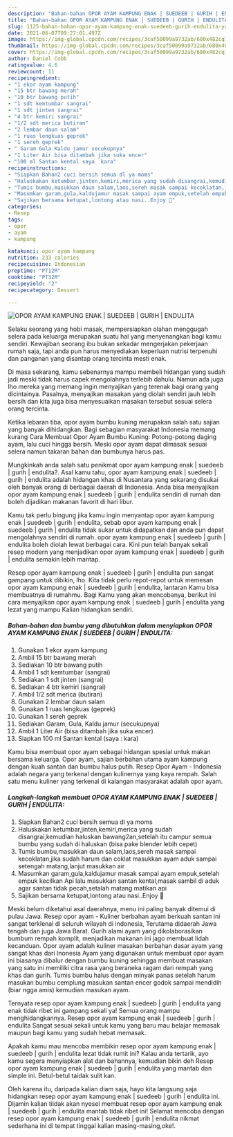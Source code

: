 ```yaml
---
description: "Bahan-bahan OPOR AYAM KAMPUNG ENAK | SUEDEEB | GURIH | ENDULITA yang enak dan Mudah Dibuat"
title: "Bahan-bahan OPOR AYAM KAMPUNG ENAK | SUEDEEB | GURIH | ENDULITA yang enak dan Mudah Dibuat"
slug: 1125-bahan-bahan-opor-ayam-kampung-enak-suedeeb-gurih-endulita-yang-enak-dan-mudah-dibuat
date: 2021-06-07T09:27:01.497Z
image: https://img-global.cpcdn.com/recipes/3caf50099a9732ab/680x482cq70/opor-ayam-kampung-enak-suedeeb-gurih-endulita-foto-resep-utama.jpg
thumbnail: https://img-global.cpcdn.com/recipes/3caf50099a9732ab/680x482cq70/opor-ayam-kampung-enak-suedeeb-gurih-endulita-foto-resep-utama.jpg
cover: https://img-global.cpcdn.com/recipes/3caf50099a9732ab/680x482cq70/opor-ayam-kampung-enak-suedeeb-gurih-endulita-foto-resep-utama.jpg
author: Daniel Cobb
ratingvalue: 4.6
reviewcount: 11
recipeingredient:
- "1 ekor ayam kampung"
- "15 btr bawang merah"
- "10 btr bawang putih"
- "1 sdt kemtumbar sangrai"
- "1 sdt jinten sangrai"
- "4 btr kemiri sangrai"
- "1/2 sdt merica butiran"
- "2 lembar daun salam"
- "1 ruas lengkuas geprek"
- "1 sereh geprek"
- " Garam Gula Kaldu jamur secukupnya"
- "1 Liter Air bisa ditambah jika suka encer"
- "100 ml Santan kental saya  kara"
recipeinstructions:
- "Siapkan Bahan2 cuci bersih semua dl ya moms"
- "Haluskakan ketumbar,jinten,kemiri,merica yang sudah disangrai,kemudian haluskan bawang2an,setelah itu campur semua bumbu yang sudah di haluskan (bisa pake blender lebih cepet)"
- "Tumis bumbu,masukkan daun salam,laos,sereh masak sampai kecoklatan,jika sudah harum dan coklat masukkan ayam aduk sampai setengah matang,lanjut masukkan air"
- "Masumkan garam,gula,kaldujamur masak sampai ayam empuk,setelah empuk kecilkan Api lalu masukkan santan kental,masak sambil di aduk agar santan tidak pecah,setalah matang matikan api"
- "Sajikan bersama ketupat,lontong atau nasi..Enjoy 🥰"
categories:
- Resep
tags:
- opor
- ayam
- kampung

katakunci: opor ayam kampung 
nutrition: 233 calories
recipecuisine: Indonesian
preptime: "PT12M"
cooktime: "PT32M"
recipeyield: "2"
recipecategory: Dessert

---
```



![OPOR AYAM KAMPUNG ENAK | SUEDEEB | GURIH | ENDULITA](https://img-global.cpcdn.com/recipes/3caf50099a9732ab/680x482cq70/opor-ayam-kampung-enak-suedeeb-gurih-endulita-foto-resep-utama.jpg)

Selaku seorang yang hobi masak, mempersiapkan olahan menggugah selera pada keluarga merupakan suatu hal yang menyenangkan bagi kamu sendiri. Kewajiban seorang ibu bukan sekadar mengerjakan pekerjaan rumah saja, tapi anda pun harus menyediakan keperluan nutrisi terpenuhi dan panganan yang disantap orang tercinta mesti enak.

Di masa  sekarang, kamu sebenarnya mampu membeli hidangan yang sudah jadi meski tidak harus capek mengolahnya terlebih dahulu. Namun ada juga lho mereka yang memang ingin menyajikan yang terenak bagi orang yang dicintainya. Pasalnya, menyajikan masakan yang diolah sendiri jauh lebih bersih dan kita juga bisa menyesuaikan masakan tersebut sesuai selera orang tercinta. 

Ketika lebaran tiba, opor ayam bumbu kuning merupakan salah satu sajian yang banyak dihidangkan. Bagi sebagian masyarakat Indonesia memang kurang Cara Membuat Opor Ayam Bumbu Kuning: Potong-potong daging ayam, lalu cuci hingga bersih. Meski opor ayam dapat dimasak sesuai selera namun takaran bahan dan bumbunya harus pas.

Mungkinkah anda salah satu penikmat opor ayam kampung enak | suedeeb | gurih | endulita?. Asal kamu tahu, opor ayam kampung enak | suedeeb | gurih | endulita adalah hidangan khas di Nusantara yang sekarang disukai oleh banyak orang di berbagai daerah di Indonesia. Anda bisa menyajikan opor ayam kampung enak | suedeeb | gurih | endulita sendiri di rumah dan boleh dijadikan makanan favorit di hari libur.

Kamu tak perlu bingung jika kamu ingin menyantap opor ayam kampung enak | suedeeb | gurih | endulita, sebab opor ayam kampung enak | suedeeb | gurih | endulita tidak sukar untuk didapatkan dan anda pun dapat mengolahnya sendiri di rumah. opor ayam kampung enak | suedeeb | gurih | endulita boleh diolah lewat berbagai cara. Kini pun telah banyak sekali resep modern yang menjadikan opor ayam kampung enak | suedeeb | gurih | endulita semakin lebih mantap.

Resep opor ayam kampung enak | suedeeb | gurih | endulita pun sangat gampang untuk dibikin, lho. Kita tidak perlu repot-repot untuk memesan opor ayam kampung enak | suedeeb | gurih | endulita, lantaran Kamu bisa membuatnya di rumahmu. Bagi Kamu yang akan mencobanya, berikut ini cara menyajikan opor ayam kampung enak | suedeeb | gurih | endulita yang lezat yang mampu Kalian hidangkan sendiri.

<!--inarticleads1-->

##### Bahan-bahan dan bumbu yang dibutuhkan dalam menyiapkan OPOR AYAM KAMPUNG ENAK | SUEDEEB | GURIH | ENDULITA:

1. Gunakan 1 ekor ayam kampung
1. Ambil 15 btr bawang merah
1. Sediakan 10 btr bawang putih
1. Ambil 1 sdt kemtumbar (sangrai)
1. Sediakan 1 sdt jinten (sangrai)
1. Sediakan 4 btr kemiri (sangrai)
1. Ambil 1/2 sdt merica (butiran)
1. Gunakan 2 lembar daun salam
1. Gunakan 1 ruas lengkuas (geprek)
1. Gunakan 1 sereh geprek
1. Sediakan  Garam, Gula, Kaldu jamur (secukupnya)
1. Ambil 1 Liter Air (bisa ditambah jika suka encer)
1. Siapkan 100 ml Santan kental (saya : kara)


Kamu bisa membuat opor ayam sebagai hidangan spesial untuk makan bersama keluarga. Opor ayam, sajian berbahan utama ayam kampung dengan kuah santan dan bumbu halus putih. Resep Opor Ayam - Indonesia adalah negara yang terkenal dengan kulinernya yang kaya rempah. Salah satu menu kuliner yang terkenal di kalangan masyarakat adalah opor ayam. 

<!--inarticleads2-->

##### Langkah-langkah membuat OPOR AYAM KAMPUNG ENAK | SUEDEEB | GURIH | ENDULITA:

1. Siapkan Bahan2 cuci bersih semua dl ya moms
1. Haluskakan ketumbar,jinten,kemiri,merica yang sudah disangrai,kemudian haluskan bawang2an,setelah itu campur semua bumbu yang sudah di haluskan (bisa pake blender lebih cepet)
1. Tumis bumbu,masukkan daun salam,laos,sereh masak sampai kecoklatan,jika sudah harum dan coklat masukkan ayam aduk sampai setengah matang,lanjut masukkan air
1. Masumkan garam,gula,kaldujamur masak sampai ayam empuk,setelah empuk kecilkan Api lalu masukkan santan kental,masak sambil di aduk agar santan tidak pecah,setalah matang matikan api
1. Sajikan bersama ketupat,lontong atau nasi..Enjoy 🥰


Meski belum diketahui asal daerahnya, menu ini paling banyak ditemui di pulau Jawa. Resep opor ayam - Kuliner berbahan ayam berkuah santan ini sangat terklenal di seluruh wilayah di indonesia, Terutama didaerah Jawa tengah dan juga Jawa Barat. Gurih alami ayam yang dikolaborasikan bumbum rempah komplit, menjadikan makanan ini jago membuat lidah kecanduan. Opor ayam adalah kuliner masakan berbahan dasar ayam yang sangat khas dari Inonesia Ayam yang digunakan untuk membuat opor ayam ini biasanya dibalur dengan bumbu kuning sehingga membuat masakan yang satu ini memiliki citra rasa yang beraneka ragam dari rempah yang khas dan gurih. Tumis bumbu halus dengan minyak panas setelah harum masukan bumbu cemplung masukan santan encer godok sampai mendidih (biar ngga amis) kemudian masukan ayam. 

Ternyata resep opor ayam kampung enak | suedeeb | gurih | endulita yang enak tidak ribet ini gampang sekali ya! Semua orang mampu menghidangkannya. Resep opor ayam kampung enak | suedeeb | gurih | endulita Sangat sesuai sekali untuk kamu yang baru mau belajar memasak maupun bagi kamu yang sudah hebat memasak.

Apakah kamu mau mencoba membikin resep opor ayam kampung enak | suedeeb | gurih | endulita lezat tidak rumit ini? Kalau anda tertarik, ayo kamu segera menyiapkan alat dan bahannya, kemudian bikin deh Resep opor ayam kampung enak | suedeeb | gurih | endulita yang mantab dan simple ini. Betul-betul taidak sulit kan. 

Oleh karena itu, daripada kalian diam saja, hayo kita langsung saja hidangkan resep opor ayam kampung enak | suedeeb | gurih | endulita ini. Dijamin kalian tiidak akan nyesel membuat resep opor ayam kampung enak | suedeeb | gurih | endulita mantab tidak ribet ini! Selamat mencoba dengan resep opor ayam kampung enak | suedeeb | gurih | endulita nikmat sederhana ini di tempat tinggal kalian masing-masing,oke!.

